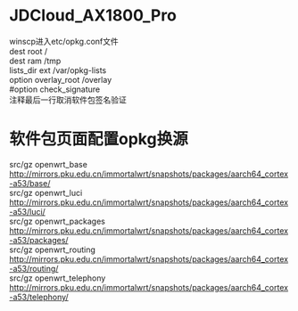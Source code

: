 # JDCloud_AX1800_Pro
winscp进入etc/opkg.conf文件  
dest root /  
dest ram /tmp  
lists_dir ext /var/opkg-lists  
option overlay_root /overlay  
#option check_signature  
注释最后一行取消软件包签名验证  

# 软件包页面配置opkg换源
src/gz openwrt_base http://mirrors.pku.edu.cn/immortalwrt/snapshots/packages/aarch64_cortex-a53/base/  
src/gz openwrt_luci http://mirrors.pku.edu.cn/immortalwrt/snapshots/packages/aarch64_cortex-a53/luci/  
src/gz openwrt_packages  http://mirrors.pku.edu.cn/immortalwrt/snapshots/packages/aarch64_cortex-a53/packages/  
src/gz openwrt_routing http://mirrors.pku.edu.cn/immortalwrt/snapshots/packages/aarch64_cortex-a53/routing/  
src/gz openwrt_telephony http://mirrors.pku.edu.cn/immortalwrt/snapshots/packages/aarch64_cortex-a53/telephony/  
